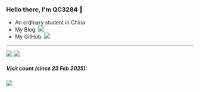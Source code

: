 ### Hello there, I'm QC3284 👋
- An ordinary student in China
- My Blog: [![](https://img.shields.io/badge/Blog-KirCute-%2300a76c?style=flat)](https://www.kircute.top)
- My GitHub: [![](https://img.shields.io/badge/GitHub-QC3284-%23000000?style=flat)](https://github.com/QC3284)

---

![](https://github-readme-stats.vercel.app/api?username=QC3284&locale=en&line_height=33&show_icons=true&hide=&theme=&rank_icon=default) ![](https://github-readme-stats.vercel.app/api/top-langs/?username=QC3284&locale=en&line_height=33&theme=&langs_count=6&layout=compact)

##### Visit count (since 23 Feb 2025):
![](https://count.getloli.com/get/@QC3284?theme=moebooru)

